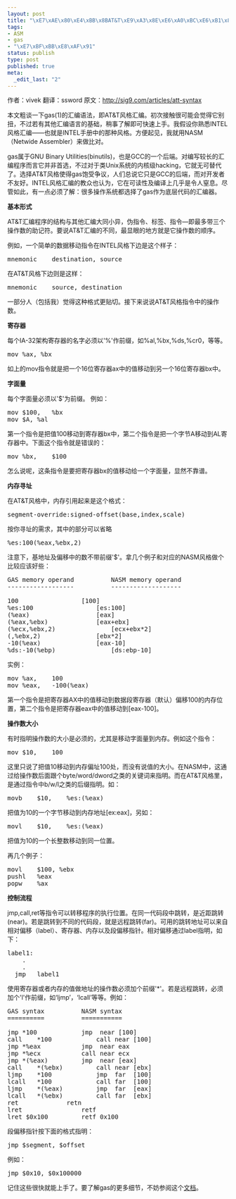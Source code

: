 ```yaml
--- 
layout: post
title: "\xE7\xAE\x80\xE4\xBB\x8BAT&T\xE9\xA3\x8E\xE6\xA0\xBC\xE6\xB1\x87\xE7\xBC\x96"
tags: 
- ASM
- gas
- "\xE7\xBF\xBB\xE8\xAF\x91"
status: publish
type: post
published: true
meta: 
  _edit_last: "2"
---
```

作者：vivek
翻译：ssword
原文：<a href="http://sig9.com/articles/att-syntax">http://sig9.com/articles/att-syntax</a>

本文粗谈一下gas(1)的汇编语法，即AT&T风格汇编。初次接触很可能会觉得它别扭，不过若有其他汇编语言的基础，稍事了解即可快速上手。我假设你熟悉INTEL风格汇编——也就是INTEL手册中的那种风格。方便起见，我就用NASM（Netwide Assembler）来做比对。

gas属于GNU Binary Utilities(binutils)，也是GCC的一个后端。对编写较长的汇编程序而言它并非首选，不过对于类Unix系统的内核级hacking，它就无可替代了。选择AT&T风格使得gas饱受争议，人们总说它只是GCC的后端，而对开发者不友好。INTEL风格汇编的教众也认为，它在可读性及编译上几乎是令人窒息。尽管如此，有一点必须了解：很多操作系统都选择了gas作为底层代码的汇编器。
<!--more-->

<strong>基本形式</strong>

AT&T汇编程序的结构与其他汇编大同小异，伪指令、标签、指令—即最多带三个操作数的助记符。要说AT&T汇编的不同，最显眼的地方就是它操作数的顺序。

例如，一个简单的数据移动指令在INTEL风格下边是这个样子：

<pre lang="asm">
mnemonic	destination, source
</pre>

在AT&T风格下边则是这样：

<pre lang="asm">
mnemonic	source, destination
</pre>

一部分人（包括我）觉得这种格式更贴切。接下来说说AT&T风格指令中的操作数。


<strong>寄存器</strong>

每个IA-32架构寄存器的名字必须以'%'作前缀，如%al,%bx,%ds,%cr0，等等。

<pre lang="asm">
mov	%ax, %bx
</pre>

如上的mov指令就是把一个16位寄存器ax中的值移动到另一个16位寄存器bx中。


<strong>字面量</strong>

每个字面量必须以'$'为前缀。 例如：

<pre lang="asm">
mov	$100,	%bx
mov	$A,	%al
</pre>

第一个指令是把值100移动到寄存器bx中，第二个指令是把一个字节A移动到AL寄存器中。下面这个指令就是错误的：

<pre lang="asm">
mov	%bx,	$100
</pre>

怎么说呢，这条指令是要把寄存器bx的值移动给一个字面量，显然不靠谱。


<strong>内存寻址</strong>

在AT&T风格中，内存引用起来是这个格式：

<pre lang="asm">
segment-override:signed-offset(base,index,scale)
</pre>

按你寻址的需求，其中的部分可以省略

<pre lang="asm">
%es:100(%eax,%ebx,2)
</pre>

注意下，基地址及偏移中的数不带前缀'$'。拿几个例子和对应的NASM风格做个比较应该好些：

<pre lang="asm">
GAS memory operand			NASM memory operand
------------------			-------------------

100					[100]
%es:100					[es:100]
(%eax)					[eax]
(%eax,%ebx)				[eax+ebx]
(%ecx,%ebx,2)				[ecx+ebx*2]
(,%ebx,2)				[ebx*2]
-10(%eax)				[eax-10]
%ds:-10(%ebp)				[ds:ebp-10]
</pre>

实例：

<pre lang="asm">
mov	%ax,	100
mov	%eax,	-100(%eax)
</pre>

第一个指令是把寄存器AX中的值移动到数据段寄存器（默认）偏移100的内存位置，第二个指令是把寄存器eax中的值移动到[eax-100]。


<strong>操作数大小</strong>

有时指明操作数的大小是必须的，尤其是移动字面量到内存。例如这个指令：

<pre lang="asm">
mov	$10,	100
</pre>

这里只说了把值10移动到内存偏址100处，而没有说值的大小。在NASM中，这通过给操作数后面跟个byte/word/dword之类的关键词来指明。而在AT&T风格里，是通过指令中b/w/l之类的后缀指明。如：

<pre lang="asm">
movb	$10,	%es:(%eax)
</pre>

把值为10的一个字节移动到内存地址[ex:eax]，另如：

<pre lang="asm">
movl	$10,	%es:(%eax)
</pre>

把值为10的一个长整数移动到同一位置。

再几个例子：

<pre lang="asm">
movl	$100, %ebx
pushl	%eax
popw	%ax
</pre>


<strong>控制流程</strong>

jmp,call,ret等指令可以转移程序的执行位置。在同一代码段中跳转，是近距跳转(near)。若是跳转到不同的代码段，就是远程跳转(far)。可用的跳转地址可以来自相对偏移（label）、寄存器、内存以及段偏移指针。相对偏移通过label指明，如下：

<pre lang="asm">
label1:
	.
	.
  jmp	label1
</pre>

使用寄存器或者内存的值做地址的操作数必须加个前缀'*'。若是远程跳转，必须加个'l'作前缀，如‘ljmp’，‘lcall’等等。例如：

<pre lang="asm">
GAS syntax			NASM syntax
==========			===========

jmp	*100			jmp  near [100]
call	*100			call near [100]
jmp	*%eax			jmp  near eax
jmp	*%ecx			call near ecx
jmp	*(%eax)			jmp  near [eax]
call	*(%ebx)			call near [ebx]
ljmp	*100			jmp  far  [100]
lcall	*100			call far  [100]
ljmp	*(%eax)			jmp  far  [eax]
lcall	*(%ebx)			call far  [ebx]
ret				retn
lret				retf
lret $0x100			retf 0x100
</pre>


段偏移指针按下面的格式指明：

<pre lang="asm">
jmp	$segment, $offset
</pre>

例如：

<pre lang="asm">
jmp	$0x10, $0x100000
</pre>

记住这些很快就能上手了。要了解gas的更多细节，不妨参阅这个<a href="http://sourceware.org/binutils/docs-2.16/as/index.html">文档</a>。
